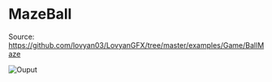 # MazeBall

Source: https://github.com/lovyan03/LovyanGFX/tree/master/examples/Game/BallMaze

![Ouput](out.gif)